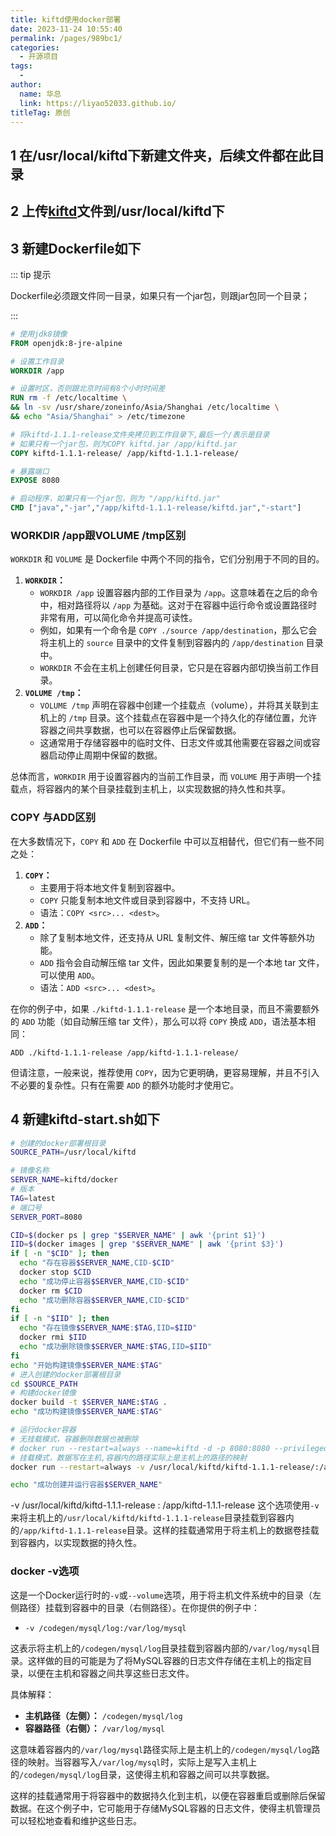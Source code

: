```yaml
---
title: kiftd使用docker部署
date: 2023-11-24 10:55:40
permalink: /pages/989bc1/
categories:
  - 开源项目
tags:
  - 
author: 
  name: 华总
  link: https://liyao52033.github.io/
titleTag: 原创
---
```

## 1 在/usr/local/kiftd下新建文件夹，后续文件都在此目录

## 2 上传[kiftd](https://kohgylw.gitee.io/)文件到/usr/local/kiftd下

## 3 新建Dockerfile如下

::: tip 提示

Dockerfile必须跟文件同一目录，如果只有一个jar包，则跟jar包同一个目录；

:::

```dockerfile
# 使用jdk8镜像
FROM openjdk:8-jre-alpine

# 设置工作目录
WORKDIR /app

# 设置时区，否则跟北京时间有8个小时时间差
RUN rm -f /etc/localtime \
&& ln -sv /usr/share/zoneinfo/Asia/Shanghai /etc/localtime \
&& echo "Asia/Shanghai" > /etc/timezone

# 将kiftd-1.1.1-release文件夹拷贝到工作目录下,最后一个/表示是目录
# 如果只有一个jar包，则为COPY kiftd.jar /app/kiftd.jar
COPY kiftd-1.1.1-release/ /app/kiftd-1.1.1-release/

# 暴露端口
EXPOSE 8080

# 启动程序，如果只有一个jar包，则为 "/app/kiftd.jar"
CMD ["java","-jar","/app/kiftd-1.1.1-release/kiftd.jar","-start"]
```

### WORKDIR /app跟VOLUME /tmp区别

`WORKDIR` 和 `VOLUME` 是 Dockerfile 中两个不同的指令，它们分别用于不同的目的。

1. **`WORKDIR`：**
   - `WORKDIR /app` 设置容器内部的工作目录为 `/app`。这意味着在之后的命令中，相对路径将以 `/app` 为基础。这对于在容器中运行命令或设置路径时非常有用，可以简化命令并提高可读性。
   - 例如，如果有一个命令是 `COPY ./source /app/destination`，那么它会将主机上的 `source` 目录中的文件复制到容器内的 `/app/destination` 目录中。
   - `WORKDIR` 不会在主机上创建任何目录，它只是在容器内部切换当前工作目录。
2. **`VOLUME /tmp`：**
   - `VOLUME /tmp` 声明在容器中创建一个挂载点（volume），并将其关联到主机上的 `/tmp` 目录。这个挂载点在容器中是一个持久化的存储位置，允许容器之间共享数据，也可以在容器停止后保留数据。
   - 这通常用于存储容器中的临时文件、日志文件或其他需要在容器之间或容器启动停止周期中保留的数据。

总体而言，`WORKDIR` 用于设置容器内的当前工作目录，而 `VOLUME` 用于声明一个挂载点，将容器内的某个目录挂载到主机上，以实现数据的持久性和共享。



### COPY 与ADD区别

在大多数情况下，`COPY` 和 `ADD` 在 Dockerfile 中可以互相替代，但它们有一些不同之处：

1. **`COPY`：**
   - 主要用于将本地文件复制到容器中。
   - `COPY` 只能复制本地文件或目录到容器中，不支持 URL。
   - 语法：`COPY <src>... <dest>`。
2. **`ADD`：**
   - 除了复制本地文件，还支持从 URL 复制文件、解压缩 tar 文件等额外功能。
   - `ADD` 指令会自动解压缩 tar 文件，因此如果要复制的是一个本地 tar 文件，可以使用 `ADD`。
   - 语法：`ADD <src>... <dest>`。

在你的例子中，如果 `./kiftd-1.1.1-release` 是一个本地目录，而且不需要额外的 `ADD` 功能（如自动解压缩 tar 文件），那么可以将 `COPY` 换成 `ADD`，语法基本相同：

```
ADD ./kiftd-1.1.1-release /app/kiftd-1.1.1-release/
```

但请注意，一般来说，推荐使用 `COPY`，因为它更明确，更容易理解，并且不引入不必要的复杂性。只有在需要 `ADD` 的额外功能时才使用它。

## 4  新建kiftd-start.sh如下

```sh
# 创建的docker部署根目录
SOURCE_PATH=/usr/local/kiftd

# 镜像名称
SERVER_NAME=kiftd/docker
# 版本
TAG=latest
# 端口号
SERVER_PORT=8080

CID=$(docker ps | grep "$SERVER_NAME" | awk '{print $1}')
IID=$(docker images | grep "$SERVER_NAME" | awk '{print $3}')
if [ -n "$CID" ]; then
  echo "存在容器$SERVER_NAME,CID-$CID"
  docker stop $CID
  echo "成功停止容器$SERVER_NAME,CID-$CID"
  docker rm $CID
  echo "成功删除容器$SERVER_NAME,CID-$CID"
fi
if [ -n "$IID" ]; then
  echo "存在镜像$SERVER_NAME:$TAG,IID=$IID"
  docker rmi $IID
  echo "成功删除镜像$SERVER_NAME:$TAG,IID=$IID"
fi
echo "开始构建镜像$SERVER_NAME:$TAG"
# 进入创建的docker部署根目录
cd $SOURCE_PATH
# 构建docker镜像
docker build -t $SERVER_NAME:$TAG .
echo "成功构建镜像$SERVER_NAME:$TAG"

# 运行docker容器
# 无挂载模式，容器删除数据也被删除
# docker run --restart=always --name=kiftd -d -p 8080:8080 --privileged=true kiftd/docker:latest
# 挂载模式，数据写在主机,容器内的路径实际上是主机上的路径的映射
docker run --restart=always -v /usr/local/kiftd/kiftd-1.1.1-release/:/app/kiftd-1.1.1-release/ --name=kiftd -d -p 8080:8080 --privileged=true kiftd/docker:latest

echo "成功创建并运行容器$SERVER_NAME"
```

-v /usr/local/kiftd/kiftd-1.1.1-release : /app/kiftd-1.1.1-release 这个选项使用`-v`来将主机上的`/usr/local/kiftd/kiftd-1.1.1-release`目录挂载到容器内的`/app/kiftd-1.1.1-release`目录。这样的挂载通常用于将主机上的数据卷挂载到容器内，以实现数据的持久性。

### docker  -v选项

这是一个Docker运行时的`-v`或`--volume`选项，用于将主机文件系统中的目录（左侧路径）挂载到容器中的目录（右侧路径）。在你提供的例子中：

- `-v /codegen/mysql/log:/var/log/mysql`

这表示将主机上的`/codegen/mysql/log`目录挂载到容器内部的`/var/log/mysql`目录。这样做的目的可能是为了将MySQL容器的日志文件存储在主机上的指定目录，以便在主机和容器之间共享这些日志文件。

具体解释：

- **主机路径（左侧）：** `/codegen/mysql/log`
- **容器路径（右侧）：** `/var/log/mysql`

这意味着容器内的`/var/log/mysql`路径实际上是主机上的`/codegen/mysql/log`路径的映射。当容器写入`/var/log/mysql`时，实际上是写入主机上的`/codegen/mysql/log`目录，这使得主机和容器之间可以共享数据。

这样的挂载通常用于将容器中的数据持久化到主机，以便在容器重启或删除后保留数据。在这个例子中，它可能用于存储MySQL容器的日志文件，使得主机管理员可以轻松地查看和维护这些日志。

